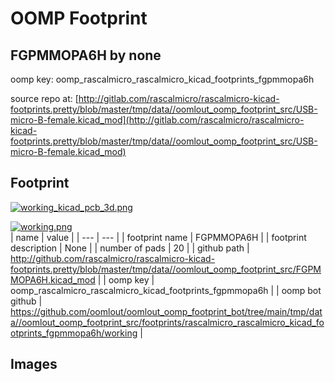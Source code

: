 # OOMP Footprint  
## FGPMMOPA6H  by none  
  
oomp key: oomp_rascalmicro_rascalmicro_kicad_footprints_fgpmmopa6h  
  
source repo at: [http://gitlab.com/rascalmicro/rascalmicro-kicad-footprints.pretty/blob/master/tmp/data//oomlout_oomp_footprint_src/USB-micro-B-female.kicad_mod](http://gitlab.com/rascalmicro/rascalmicro-kicad-footprints.pretty/blob/master/tmp/data//oomlout_oomp_footprint_src/USB-micro-B-female.kicad_mod)  
## Footprint  
  
[![working_kicad_pcb_3d.png](working_kicad_pcb_3d_600.png)](working_kicad_pcb_3d.png)  
  
[![working.png](working_600.png)](working.png)  
| name | value | 
| --- | --- | 
| footprint name | FGPMMOPA6H | 
| footprint description | None | 
| number of pads | 20 | 
| github path | http://github.com/rascalmicro/rascalmicro-kicad-footprints.pretty/blob/master/tmp/data//oomlout_oomp_footprint_src/FGPMMOPA6H.kicad_mod | 
| oomp key | oomp_rascalmicro_rascalmicro_kicad_footprints_fgpmmopa6h | 
| oomp bot github | https://github.com/oomlout/oomlout_oomp_footprint_bot/tree/main/tmp/data//oomlout_oomp_footprint_src/footprints/rascalmicro_rascalmicro_kicad_footprints_fgpmmopa6h/working | 
## Images  
